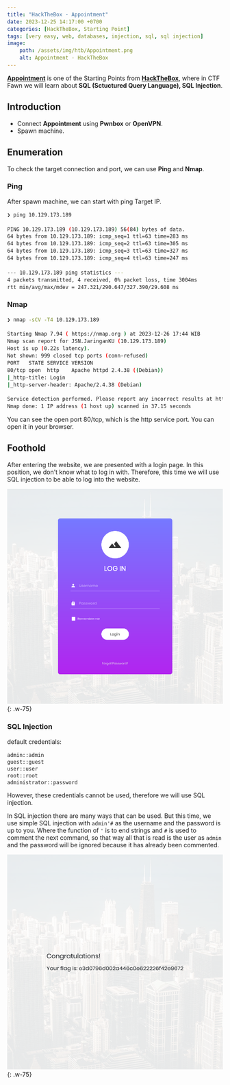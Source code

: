 ```yaml
---
title: "HackTheBox - Appointment"
date: 2023-12-25 14:17:00 +0700
categories: [HackTheBox, Starting Point]
tags: [very easy, web, databases, injection, sql, sql injection]
image:
    path: /assets/img/htb/Appointment.png
    alt: Appointment - HackTheBox
---
```


[**Appointment**](https://app.hackthebox.com/starting-point) is one of the Starting Points from [**HackTheBox**](https://app.hackthebox.com/), where in CTF Fawn we will learn about **SQL (Sctuctured Query Language), SQL Injection**.

## Introduction

- Connect **Appointment** using **Pwnbox** or **OpenVPN**.
- Spawn machine.

## Enumeration

To check the target connection and port, we can use **Ping** and **Nmap**.

### Ping

After spawn machine, we can start with ping Target IP.

```bash
❯ ping 10.129.173.189

PING 10.129.173.189 (10.129.173.189) 56(84) bytes of data.
64 bytes from 10.129.173.189: icmp_seq=1 ttl=63 time=283 ms
64 bytes from 10.129.173.189: icmp_seq=2 ttl=63 time=305 ms
64 bytes from 10.129.173.189: icmp_seq=3 ttl=63 time=327 ms
64 bytes from 10.129.173.189: icmp_seq=4 ttl=63 time=247 ms

--- 10.129.173.189 ping statistics ---
4 packets transmitted, 4 received, 0% packet loss, time 3004ms
rtt min/avg/max/mdev = 247.321/290.647/327.390/29.608 ms
```

### Nmap 

```bash
❯ nmap -sCV -T4 10.129.173.189

Starting Nmap 7.94 ( https://nmap.org ) at 2023-12-26 17:44 WIB
Nmap scan report for JSN.JaringanKU (10.129.173.189)
Host is up (0.22s latency).
Not shown: 999 closed tcp ports (conn-refused)
PORT   STATE SERVICE VERSION
80/tcp open  http    Apache httpd 2.4.38 ((Debian))
|_http-title: Login
|_http-server-header: Apache/2.4.38 (Debian)

Service detection performed. Please report any incorrect results at https://nmap.org/submit/ .
Nmap done: 1 IP address (1 host up) scanned in 37.15 seconds
```

You can see the open port 80/tcp, which is the http service port. You can open it in your browser.

## Foothold

After entering the website, we are presented with a login page. In this position, we don't know what to log in with. Therefore, this time we will use SQL injection to be able to log into the website.

![Desktop View](/assets/img/htb/include/Appointment-1.png){: .w-75}

### SQL Injection

default credentials:

```
admin::admin
guest::guest
user::user
root::root
administrator::password
```

However, these credentials cannot be used, therefore we will use SQL injection.

In SQL injection there are many ways that can be used. But this time, we use simple SQL injection with `admin'#` as the username and the password is up to you. Where the function of `'` is to end strings and `#` is used to comment the next command, so that way all that is read is the user as `admin` and the password will be ignored because it has already been commented.

![Desktop View](/assets/img/htb/include/Appointment-2.png){: .w-75}